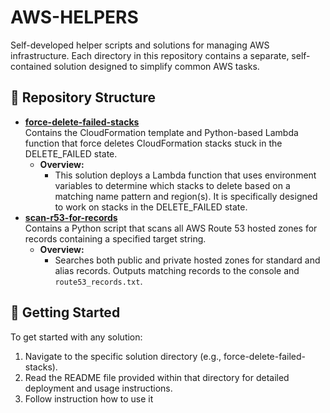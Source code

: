 # AWS-HELPERS

Self-developed helper scripts and solutions for managing AWS infrastructure. Each directory in this repository contains a separate, self-contained solution designed to simplify common AWS tasks.

## 📂 Repository Structure

- **[force-delete-failed-stacks](./force-delete-failed-stacks/)**\
  Contains the CloudFormation template and Python-based Lambda function that force deletes CloudFormation stacks stuck in the DELETE_FAILED state.
  - **Overview:**
    - This solution deploys a Lambda function that uses environment variables to determine which stacks to delete based on a matching name pattern and region(s). It is specifically designed to work on stacks in the DELETE_FAILED state.
- **[scan-r53-for-records](./scan-r53-for-records/)**\
  Contains a Python script that scans all AWS Route 53 hosted zones for records containing a specified target string.
  - **Overview:**
    - Searches both public and private hosted zones for standard and alias records. Outputs matching records to the console and `route53_records.txt`.


## 🔧 Getting Started

To get started with any solution:

1. Navigate to the specific solution directory (e.g., force-delete-failed-stacks).
2. Read the README file provided within that directory for detailed deployment and usage instructions.
3. Follow instruction how to use it
